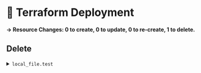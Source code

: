 # 📝 Terraform Deployment

**→ Resource Changes: 0 to create, 0 to update, 0 to re-create, 1 to delete.**

## Delete

<details><summary><code>local_file.test</code></summary>

```diff
- content              = (sensitive value) -> null
- content_base64sha256 = "y2eIXVRNQ6JeLI7uUlBafe2nthM8VW31OY9EcMW2Tdc=" -> null
- content_base64sha512 = "b6MH8eFrO8x1mqwnv0uG9aa8ss+QndkUgyVvwDL/m440fY5w0PTYhNwzMeOZerMNQqKRu9FdEEcWhvuk+i+r0Q==" -> null
- content_md5          = "8a22bbb35f6d4bae9a525439ff73404e" -> null
- content_sha1         = "ec95e23aec3f635e195cb68d3b8b212ed0ff0da7" -> null
- content_sha256       = "cb67885d544d43a25e2c8eee52505a7deda7b6133c556df5398f4470c5b64dd7" -> null
- content_sha512       = "6fa307f1e16b3bcc759aac27bf4b86f5a6bcb2cf909dd91483256fc032ff9b8e347d8e70d0f4d884dc3331e3997ab30d42a291bbd15d10471686fba4fa2fabd1" -> null
- directory_permission = "0777" -> null
- file_permission      = "0777" -> null
- filename             = "../test.txt" -> null
- id                   = "ec95e23aec3f635e195cb68d3b8b212ed0ff0da7" -> null
```

_→ because local_file.test is not in configuration_

</details>